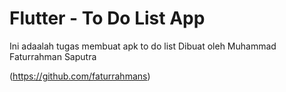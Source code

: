 # Flutter - To Do List App

Ini adaalah tugas membuat apk to do list
Dibuat oleh Muhammad Faturrahman Saputra

(https://github.com/faturrahmans)
